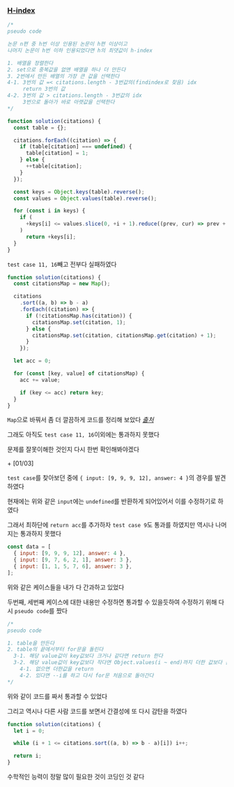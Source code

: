 ### [H-index](https://programmers.co.kr/learn/courses/30/lessons/42747)

```js
/*
pseudo code

논문 n편 중 h번 이상 인용된 논문이 h편 이상이고
나머지 논문이 h번 이하 인용되었다면 h의 최댓값이 h-index

1. 배열을 정렬한다
2. set으로 중복값을 없앤 배열을 하나 더 만든다
3. 2번에서 만든 배열의 가장 큰 값을 선택한다
4-1. 3번의 값 =< citations.length - 3번값의(findindex로 찾음) idx
     return 3번의 값
4-2. 3번의 값 > citations.length - 3번값의 idx
     3번으로 돌아가 바로 아랫값을 선택한다
*/
```

```js
function solution(citations) {
  const table = {};

  citations.forEach((citation) => {
    if (table[citation] === undefined) {
      table[citation] = 1;
    } else {
      ++table[citation];
    }
  });

  const keys = Object.keys(table).reverse();
  const values = Object.values(table).reverse();

  for (const i in keys) {
    if (
      +keys[i] <= values.slice(0, +i + 1).reduce((prev, cur) => prev + cur, 0)
    )
      return +keys[i];
  }
}
```

`test case 11, 16`빼고 전부다 실패하였다

```js
function solution(citations) {
  const citationsMap = new Map();

  citations
    .sort((a, b) => b - a)
    .forEach((citation) => {
      if (!citationsMap.has(citation)) {
        citationsMap.set(citation, 1);
      } else {
        citationsMap.set(citation, citationsMap.get(citation) + 1);
      }
    });

  let acc = 0;

  for (const [key, value] of citationsMap) {
    acc += value;

    if (key <= acc) return key;
  }
}
```

`Map`으로 바꿔서 좀 더 깔끔하게 코드를 정리해 보았다 _[출처](https://hackinbits.com/articles/how-to-iterate-a-map-in-javascript---map-part-2)_

그래도 아직도 `test case 11, 16`이외에는 통과하지 못했다

문제를 잘못이해한 것인지 다시 한번 확인해봐야겠다

\+ [01/03]

`test case`를 찾아보던 중에 `{ input: [9, 9, 9, 12], answer: 4 }`의 경우를 발견하였다

현재에는 위와 같은 `input`에는 `undefined`를 반환하게 되어있어서 이를 수정하기로 하였다

그래서 최하단에 `return acc`를 추가하자 `test case 9`도 통과를 하였지만 역시나 나머지는 통과하지 못했다

```js
const data = [
  { input: [9, 9, 9, 12], answer: 4 },
  { input: [9, 7, 6, 2, 1], answer: 3 },
  { input: [1, 1, 5, 7, 6], answer: 3 },
];
```

위와 같은 케이스들을 내가 다 간과하고 있었다

두번째, 세번째 케이스에 대한 내용만 수정하면 통과할 수 있을듯하여 수정하기 위해 다시 `pseudo code`를 짰다

```js
/*
pseudo code

1. table을 만든다
2. table의 끝에서부터 for문을 돌린다
  3-1. 해당 value값이 key값보다 크거나 같다면 return 한다
  3-2. 해당 value값이 key값보다 작다면 Object.values(i ~ end)까지 더한 값보다 큰 key(first ~ i - 1)값이 있는지 찾아본다
    4-1. 없으면 더한값을 return
    4-2. 있다면 --i를 하고 다시 for문 처음으로 돌아간다
*/
```
위와 같이 코드를 짜서 통과할 수 있었다

그리고 역시나 다른 사람 코드를 보면서 간결성에 또 다시 감탄을 하였다

```js
function solution(citations) {
  let i = 0;

  while (i + 1 <= citations.sort((a, b) => b - a)[i]) i++;

  return i;
}
```

수학적인 능력이 정말 많이 필요한 것이 코딩인 것 같다